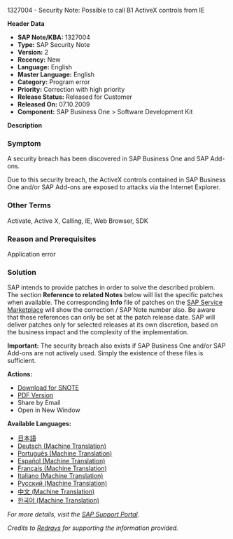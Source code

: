 1327004 - Security Note: Possible to call B1 ActiveX controls from IE

**Header Data**
- **SAP Note/KBA:** 1327004
- **Type:** SAP Security Note
- **Version:** 2
- **Recency:** New
- **Language:** English
- **Master Language:** English
- **Category:** Program error
- **Priority:** Correction with high priority
- **Release Status:** Released for Customer
- **Released On:** 07.10.2009
- **Component:** SAP Business One > Software Development Kit

**Description**

### Symptom
A security breach has been discovered in SAP Business One and SAP Add-ons.

Due to this security breach, the ActiveX controls contained in SAP Business One and/or SAP Add-ons are exposed to attacks via the Internet Explorer.

### Other Terms
Activate, Active X, Calling, IE, Web Browser, SDK

### Reason and Prerequisites
Application error

### Solution
SAP intends to provide patches in order to solve the described problem. The section **Reference to related Notes** below will list the specific patches when available. The corresponding **Info** file of patches on the [SAP Service Marketplace](https://me.sap.com/) will show the correction / SAP Note number also. Be aware that these references can only be set at the patch release date. SAP will deliver patches only for selected releases at its own discretion, based on the business impact and the complexity of the implementation.

**Important:** The security breach also exists if SAP Business One and/or SAP Add-ons are not actively used. Simply the existence of these files is sufficient.

**Actions:**
- [Download for SNOTE](https://notesdownloads.sap.com/note/0040000016769092017)
- [PDF Version](https://userapps.support.sap.com/sap/support/sfm/notes/print/0001327004?language=en-US&token=8B7F074AB9FCBC2A43B5AB09C2E1986F)
- Share by Email
- Open in New Window

**Available Languages:**
- [日本語](https://me.sap.com/notes/0001327004/J)
- [Deutsch (Machine Translation)](https://me.sap.com/notes/0001327004/D)
- [Português (Machine Translation)](https://me.sap.com/notes/0001327004/P)
- [Español (Machine Translation)](https://me.sap.com/notes/0001327004/S)
- [Français (Machine Translation)](https://me.sap.com/notes/0001327004/F)
- [Italiano (Machine Translation)](https://me.sap.com/notes/0001327004/I)
- [Русский (Machine Translation)](https://me.sap.com/notes/0001327004/R)
- [中文 (Machine Translation)](https://me.sap.com/notes/0001327004/1)
- [한국어 (Machine Translation)](https://me.sap.com/notes/0001327004/3)

_For more details, visit the [SAP Support Portal](https://me.sap.com/)._

*Credits to [Redrays](https://redrays.io) for supporting the information provided.*